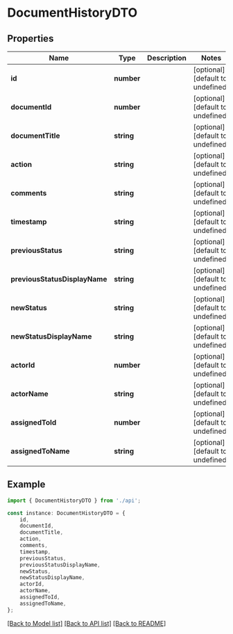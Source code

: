 # DocumentHistoryDTO


## Properties

Name | Type | Description | Notes
------------ | ------------- | ------------- | -------------
**id** | **number** |  | [optional] [default to undefined]
**documentId** | **number** |  | [optional] [default to undefined]
**documentTitle** | **string** |  | [optional] [default to undefined]
**action** | **string** |  | [optional] [default to undefined]
**comments** | **string** |  | [optional] [default to undefined]
**timestamp** | **string** |  | [optional] [default to undefined]
**previousStatus** | **string** |  | [optional] [default to undefined]
**previousStatusDisplayName** | **string** |  | [optional] [default to undefined]
**newStatus** | **string** |  | [optional] [default to undefined]
**newStatusDisplayName** | **string** |  | [optional] [default to undefined]
**actorId** | **number** |  | [optional] [default to undefined]
**actorName** | **string** |  | [optional] [default to undefined]
**assignedToId** | **number** |  | [optional] [default to undefined]
**assignedToName** | **string** |  | [optional] [default to undefined]

## Example

```typescript
import { DocumentHistoryDTO } from './api';

const instance: DocumentHistoryDTO = {
    id,
    documentId,
    documentTitle,
    action,
    comments,
    timestamp,
    previousStatus,
    previousStatusDisplayName,
    newStatus,
    newStatusDisplayName,
    actorId,
    actorName,
    assignedToId,
    assignedToName,
};
```

[[Back to Model list]](../README.md#documentation-for-models) [[Back to API list]](../README.md#documentation-for-api-endpoints) [[Back to README]](../README.md)
